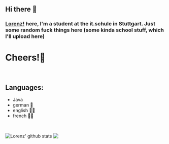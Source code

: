 ## Hi there 👋
### [Lorenz!](https://www.germany.com/) here, I'm a student at the it.schule in Stuttgart. Just some random fuck things here (some kinda school stuff, which I'll upload here)

# Cheers!🍺

<br />

## Languages:
+ Java
+ german 👶
+ english 🕵️‍♂️
+ french 👨‍🎓

<br />

<img align="center" src="https://github-readme-stats.vercel.app/api?username=l0r3n2f&count_private=true&show_icons=true&theme=radical&include_all_commits=true" alt="Lorenz' github stats" />  <img align="center" src="https://github-readme-stats.vercel.app/api/top-langs/?username=l0r3n2f&layout=compact&theme=radical" />

<!--
**l0r3n2f/l0r3n2f** is a ✨ _special_ ✨ repository because its `README.md` (this file) appears on your GitHub profile.

Here are some ideas to get you started:

- 🔭 I’m currently working on ...
- 🌱 I’m currently learning ...
- 👯 I’m looking to collaborate on ...
- 🤔 I’m looking for help with ...
- 💬 Ask me about ...
- 📫 How to reach me: ...
- 😄 Pronouns: ...
- ⚡ Fun fact: ...
-->
